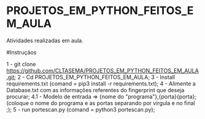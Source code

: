 # PROJETOS_EM_PYTHON_FEITOS_EM_AULA
Atividades realizadas em aula.

#Instruçãos

1 - git clone https://github.com/CLTASEMA/PROJETOS_EM_PYTHON_FEITOS_EM_AULA.git;
2 - Cd PROJETOS_EM_PYTHON_FEITOS_EM_AULA;
3 - Install requirements.txt (comand = pip3 install -r requirements.txt);
4 - Alimente a Database.txt com as informações referentes do fingerprint que deseja procurar;
4.1 - Modelo de entrada => {nome do "programa"},{porta}{porta}; (coloque o nome do programa e as portas separando por virgula e no final ;);
5 - run portescan.py (comand = python3 portescan.py);

